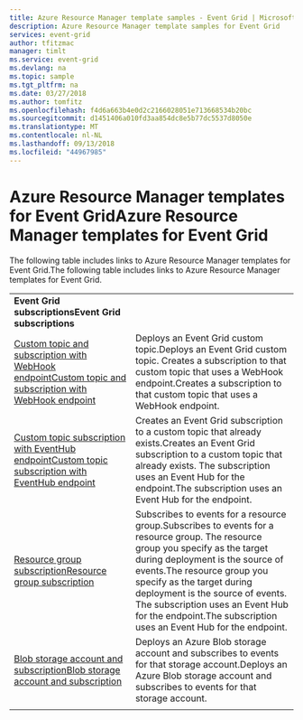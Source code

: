 ```yaml
---
title: Azure Resource Manager template samples - Event Grid | Microsoft Docs
description: Azure Resource Manager template samples for Event Grid
services: event-grid
author: tfitzmac
manager: timlt
ms.service: event-grid
ms.devlang: na
ms.topic: sample
ms.tgt_pltfrm: na
ms.date: 03/27/2018
ms.author: tomfitz
ms.openlocfilehash: f4d6a663b4e0d2c2166028051e713668534b20bc
ms.sourcegitcommit: d1451406a010fd3aa854dc8e5b77dc5537d8050e
ms.translationtype: MT
ms.contentlocale: nl-NL
ms.lasthandoff: 09/13/2018
ms.locfileid: "44967985"
---
```

# <a name="azure-resource-manager-templates-for-event-grid"></a><span data-ttu-id="0cea5-103">Azure Resource Manager templates for Event Grid</span><span class="sxs-lookup"><span data-stu-id="0cea5-103">Azure Resource Manager templates for Event Grid</span></span>

<span data-ttu-id="0cea5-104">The following table includes links to Azure Resource Manager templates for Event Grid.</span><span class="sxs-lookup"><span data-stu-id="0cea5-104">The following table includes links to Azure Resource Manager templates for Event Grid.</span></span>

| | |
|-|-|
|<span data-ttu-id="0cea5-105">**Event Grid subscriptions**</span><span class="sxs-lookup"><span data-stu-id="0cea5-105">**Event Grid subscriptions**</span></span>||
| [<span data-ttu-id="0cea5-106">Custom topic and subscription with WebHook endpoint</span><span class="sxs-lookup"><span data-stu-id="0cea5-106">Custom topic and subscription with WebHook endpoint</span></span>](https://github.com/Azure/azure-quickstart-templates/tree/master/101-event-grid)| <span data-ttu-id="0cea5-107">Deploys an Event Grid custom topic.</span><span class="sxs-lookup"><span data-stu-id="0cea5-107">Deploys an Event Grid custom topic.</span></span> <span data-ttu-id="0cea5-108">Creates a subscription to that custom topic that uses a WebHook endpoint.</span><span class="sxs-lookup"><span data-stu-id="0cea5-108">Creates a subscription to that custom topic that uses a WebHook endpoint.</span></span> |
| [<span data-ttu-id="0cea5-109">Custom topic subscription with EventHub endpoint</span><span class="sxs-lookup"><span data-stu-id="0cea5-109">Custom topic subscription with EventHub endpoint</span></span>](https://github.com/Azure/azure-docs-json-samples/blob/master/event-grid/subscribeCustomTopicToEventHub.json)| <span data-ttu-id="0cea5-110">Creates an Event Grid subscription to a custom topic that already exists.</span><span class="sxs-lookup"><span data-stu-id="0cea5-110">Creates an Event Grid subscription to a custom topic that already exists.</span></span> <span data-ttu-id="0cea5-111">The subscription uses an Event Hub for the endpoint.</span><span class="sxs-lookup"><span data-stu-id="0cea5-111">The subscription uses an Event Hub for the endpoint.</span></span> |
| [<span data-ttu-id="0cea5-112">Resource group subscription</span><span class="sxs-lookup"><span data-stu-id="0cea5-112">Resource group subscription</span></span>](https://github.com/Azure/azure-docs-json-samples/blob/master/event-grid/subscribeResourceGroupToWebHook.json)| <span data-ttu-id="0cea5-113">Subscribes to events for a resource group.</span><span class="sxs-lookup"><span data-stu-id="0cea5-113">Subscribes to events for a resource group.</span></span> <span data-ttu-id="0cea5-114">The resource group you specify as the target during deployment is the source of events.</span><span class="sxs-lookup"><span data-stu-id="0cea5-114">The resource group you specify as the target during deployment is the source of events.</span></span> <span data-ttu-id="0cea5-115">The subscription uses an Event Hub for the endpoint.</span><span class="sxs-lookup"><span data-stu-id="0cea5-115">The subscription uses an Event Hub for the endpoint.</span></span> |
| [<span data-ttu-id="0cea5-116">Blob storage account and subscription</span><span class="sxs-lookup"><span data-stu-id="0cea5-116">Blob storage account and subscription</span></span>](https://github.com/Azure/azure-docs-json-samples/blob/master/event-grid/createBlobAndSubscribe.json)| <span data-ttu-id="0cea5-117">Deploys an Azure Blob storage account and subscribes to events for that storage account.</span><span class="sxs-lookup"><span data-stu-id="0cea5-117">Deploys an Azure Blob storage account and subscribes to events for that storage account.</span></span> |
| | |

